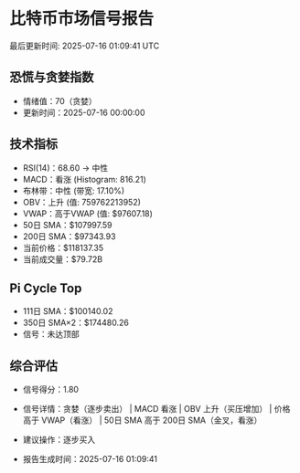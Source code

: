 # 比特币市场信号报告

最后更新时间: 2025-07-16 01:09:41 UTC

## 恐慌与贪婪指数
- 情绪值：70（贪婪）
- 更新时间：2025-07-16 00:00:00

## 技术指标
- RSI(14)：68.60 → 中性
- MACD：看涨 (Histogram: 816.21)
- 布林带：中性 (带宽: 17.10%)
- OBV：上升 (值: 759762213952)
- VWAP：高于VWAP (值: $97607.18)
- 50日 SMA：$107997.59
- 200日 SMA：$97343.93
- 当前价格：$118137.35
- 当前成交量：$79.72B

## Pi Cycle Top
- 111日 SMA：$100140.02
- 350日 SMA×2：$174480.26
- 信号：未达顶部

## 综合评估
- 信号得分：1.80
- 信号详情：贪婪（逐步卖出） | MACD 看涨 | OBV 上升（买压增加） | 价格高于 VWAP（看涨） | 50日 SMA 高于 200日 SMA（金叉，看涨）
- 建议操作：逐步买入

- 报告生成时间：2025-07-16 01:09:41